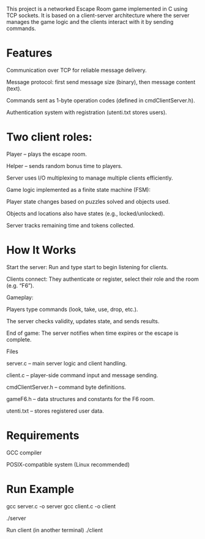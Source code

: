This project is a networked Escape Room game implemented in C using TCP sockets.
It is based on a client-server architecture where the server manages the game logic and the clients interact with it by sending commands.

# Features

Communication over TCP for reliable message delivery.

Message protocol: first send message size (binary), then message content (text).

Commands sent as 1-byte operation codes (defined in cmdClientServer.h).

Authentication system with registration (utenti.txt stores users).

# Two client roles:

Player – plays the escape room.

Helper – sends random bonus time to players.

Server uses I/O multiplexing to manage multiple clients efficiently.

Game logic implemented as a finite state machine (FSM):

Player state changes based on puzzles solved and objects used.

Objects and locations also have states (e.g., locked/unlocked).

Server tracks remaining time and tokens collected.

# How It Works

Start the server:
Run and type start to begin listening for clients.

Clients connect:
They authenticate or register, select their role and the room (e.g. “F6”).

Gameplay:

Players type commands (look, take, use, drop, etc.).

The server checks validity, updates state, and sends results.

End of game:
The server notifies when time expires or the escape is complete.

Files

server.c – main server logic and client handling.

client.c – player-side command input and message sending.

cmdClientServer.h – command byte definitions.

gameF6.h – data structures and constants for the F6 room.

utenti.txt – stores registered user data.

# Requirements

GCC compiler

POSIX-compatible system (Linux recommended)

# Run Example

gcc server.c -o server
gcc client.c -o client

./server

Run client (in another terminal)
./client
